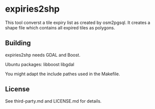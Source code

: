 expiries2shp
============

This tool converst a tile expiry list as created by osm2pgsql. It creates a shape file
which contains all expired tiles as polygons.

Building
--------

expiries2shp needs GDAL and Boost.

Ubuntu packages: libboost libgdal

You might adapt the include pathes used in the Makefile.

License
-------

See third-party.md and LICENSE.md for details.
